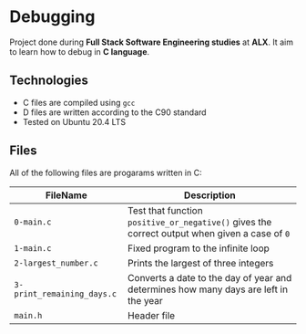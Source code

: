 # Debugging

Project done during **Full Stack Software Engineering studies** at
**ALX**. It aim to learn how to debug in **C language**.

## Technologies
* C files are compiled using `gcc`
* D files are written according to the C90 standard
* Tested on Ubuntu 20.4 LTS

## Files
All of the following files are progarams written in C:

 | FileName | Description |
 | -------- | ------------|
 | `0-main.c` |Test that function `positive_or_negative()` gives the correct output when given a case of `0` |
 | `1-main.c` | Fixed program to the infinite loop |
 | `2-largest_number.c` | Prints the largest of three integers |
 | `3-print_remaining_days.c` | Converts a date to the day of year and determines how many days are left in the year |
 | `main.h` |  Header file |
 